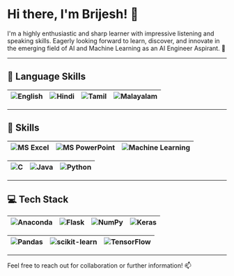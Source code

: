 # Hi there, I'm Brijesh! 👋

I'm a highly enthusiastic and sharp learner with impressive listening and speaking skills. Eagerly looking forward to learn, discover, and innovate in the emerging field of AI and Machine Learning as an AI Engineer Aspirant. 🚀

---

## 🌟 Language Skills

| ![English](https://img.shields.io/badge/English-(S%2FR%2FW)-blue?style=for-the-badge&logo=globe&logoColor=white) | ![Hindi](https://img.shields.io/badge/Hindi-(S%2FR%2FW)-orange?style=for-the-badge&logo=india&logoColor=white) | ![Tamil](https://img.shields.io/badge/Tamil-(S%2FR)-green?style=for-the-badge&logo=tamil-nadu&logoColor=white)  | ![Malayalam](https://img.shields.io/badge/Malayalam-(S)-purple?style=for-the-badge&logo=kerala&logoColor=white)  |
|---------|-------|--------|-------|

---

## 🚀 Skills

| ![MS Excel](https://img.shields.io/badge/MS_Excel-%23107C41.svg?style=for-the-badge&logo=microsoft-excel&logoColor=white) | ![MS PowerPoint](https://img.shields.io/badge/MS_PowerPoint-%23D35230.svg?style=for-the-badge&logo=microsoft-powerpoint&logoColor=white) | ![Machine Learning](https://img.shields.io/badge/Machine_Learning-%2300BFFF.svg?style=for-the-badge&logo=google-cloud&logoColor=white) |
|-------------|---------------------|----------------------|

| ![C](https://img.shields.io/badge/c-%2300599C.svg?style=for-the-badge&logo=c&logoColor=white) | ![Java](https://img.shields.io/badge/java-%23ED8B00.svg?style=for-the-badge&logo=openjdk&logoColor=white) | ![Python](https://img.shields.io/badge/python-%233776AB.svg?style=for-the-badge&logo=python&logoColor=white) |
|-------------|---------------------|----------------------|

---

## 💻 Tech Stack

| ![Anaconda](https://img.shields.io/badge/Anaconda-%2344A833.svg?style=for-the-badge&logo=anaconda&logoColor=white) | ![Flask](https://img.shields.io/badge/flask-%23000.svg?style=for-the-badge&logo=flask&logoColor=white) | ![NumPy](https://img.shields.io/badge/numpy-%23013243.svg?style=for-the-badge&logo=numpy&logoColor=white) | ![Keras](https://img.shields.io/badge/Keras-%23D00000.svg?style=for-the-badge&logo=Keras&logoColor=white) |
|--------|--------|--------|--------|

| ![Pandas](https://img.shields.io/badge/pandas-%23150458.svg?style=for-the-badge&logo=pandas&logoColor=white) | ![scikit-learn](https://img.shields.io/badge/scikit--learn-%23F7931E.svg?style=for-the-badge&logo=scikit-learn&logoColor=white) | ![TensorFlow](https://img.shields.io/badge/TensorFlow-%23FF6F00.svg?style=for-the-badge&logo=TensorFlow&logoColor=white) |
|--------|--------|--------|

---

Feel free to reach out for collaboration or further information! 📫
